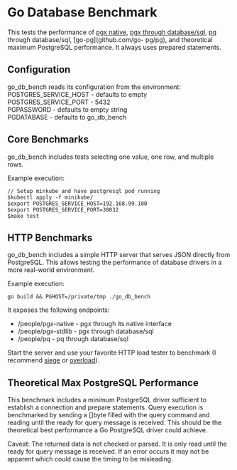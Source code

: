 # Go Database Benchmark

This tests the performance of [pgx native](https://github.com/jackc/pgx), [pgx
through database/sql](https://github.com/jackc/pgx/tree/master/stdlib),
[pq](https://github.com/lib/pq) through database/sql, [go-pg](github.com/go-
pg/pg),  and theoretical maximum PostgreSQL performance. It always uses prepared
statements.

## Configuration

go_db_bench reads its configuration from the environment:  
    POSTGRES_SERVICE_HOST - defaults to empty  
    POSTGRES_SERVICE_PORT - 5432  
    PGPASSWORD - defaults to empty string  
    PGDATABASE - defaults to go_db_bench  

## Core Benchmarks

go_db_bench includes tests selecting one value, one row, and multiple rows.

Example execution:  
    
    // Setup minkube and have postgresql pod running
    $kubectl apply -f minikube/
    $export POSTGRES_SERVICE_HOST=192.168.99.100  
    $export POSTGRES_SERVICE_PORT=30032   
    $make test


## HTTP Benchmarks

go_db_bench includes a simple HTTP server that serves JSON directly from
PostgreSQL. This allows testing the performance of database drivers in a more
real-world environment.

Example execution:

    go build && PGHOST=/private/tmp ./go_db_bench

It exposes the following endpoints:

* /people/pgx-native - pgx through its native interface
* /people/pgx-stdlib - pgx through database/sql
* /people/pq - pq through database/sql

Start the server and use your favorite HTTP load tester to benchmark (I
recommend [siege](http://www.joedog.org/siege-home/) or
[overload](https://github.com/jackc/overload)).

## Theoretical Max PostgreSQL Performance

This benchmark includes a minimum PostgreSQL driver sufficient to establish a
connection and prepare statements. Query execution is benchmarked by sending a
[]byte filled with the query command and reading until the ready for query
message is received. This should be the theoretical best performance a Go
PostgreSQL driver could achieve.

Caveat: The returned data is not checked or parsed. It is only read until the
ready for query message is received. If an error occurs it may not be apparent
which could cause the timing to be misleading.
